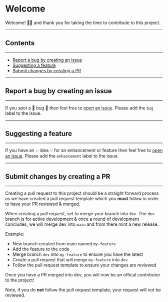 # Welcome

Welcome! :tada::sparkles: and thank you for taking the time to contribute to this project.

---

## Contents

---

-   [Report a bug by creating an issue](#report-a-bug-by-creating-an-issue)
-   [Suggesting a feature](#suggest-an-enhancement-by-posting-in-the-ideas-section)
-   [Submit changes by creating a PR](#submit-changes-by-creating-a-pr)

---

## Report a bug by creating an issue

---

If you spot a :bug: bug :bug: then feel free to [open an issue](https://github.com/AshleyRedman/WPClothes2Order/issues). Please add the `bug` label to the issue.

---

## Suggesting a feature

---

If you have an :bulb: idea :bulb: for an enhancement or feature then feel free to [open an issue](https://github.com/AshleyRedman/WPClothes2Order/issues). Please add the `enhancement` label to the issue.

---

## Submit changes by creating a PR

---

Creating a pull request to this project should be a straight forward process as we have created a pull request template which you **must** follow in order to have your PR reviewed & merged.

When creating a pull request, set to merge your branch into `dev`. The `dev` branch is for active development & once a round of development concludes, we will merge dev into `main` and from there mint a new release.

Example:

-   New branch created from main named `my-feature`
-   Add the feature to the code
-   Merge branch `dev` into `my-feature` to ensure you have the latest
-   Create a pull request that will merge `my-feature` into `dev`
-   Follow the pull request template to ensure your changes are reviewed

Once you have a PR merged into dev, you will now be an offical contributor to the project!

Note, if you do **not** follow the pull request template, your request will not be reviewed.
